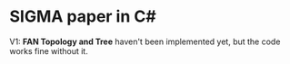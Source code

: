 # SIGMA paper in C#

 V1:
**FAN Topology and Tree**  haven't been implemented yet,  but the code works fine without it.

